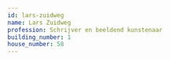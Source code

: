 ```yaml
---
id: lars-zuidweg
name: Lars Zuidweg
profession: Schrijver en beeldend kunstenaar
building_number: 1
house_number: 58
---
```

